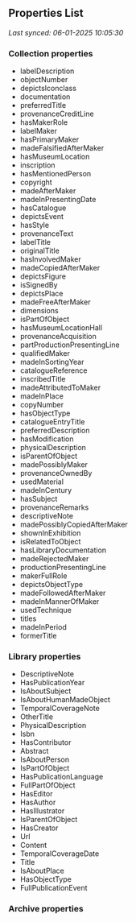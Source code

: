 ## Properties List

_Last synced: 06-01-2025 10:05:30_

### Collection properties
- labelDescription
- objectNumber
- depictsIconclass
- documentation
- preferredTitle
- provenanceCreditLine
- hasMakerRole
- labelMaker
- hasPrimaryMaker
- madeFalsifiedAfterMaker
- hasMuseumLocation
- inscription
- hasMentionedPerson
- copyright
- madeAfterMaker
- madeInPresentingDate
- hasCatalogue
- depictsEvent
- hasStyle
- provenanceText
- labelTitle
- originalTitle
- hasInvolvedMaker
- madeCopiedAfterMaker
- depictsFigure
- isSignedBy
- depictsPlace
- madeFreeAfterMaker
- dimensions
- isPartOfObject
- hasMuseumLocationHall
- provenanceAcquisition
- partProductionPresentingLine
- qualifiedMaker
- madeInSortingYear
- catalogueReference
- inscribedTitle
- madeAttributedToMaker
- madeInPlace
- copyNumber
- hasObjectType
- catalogueEntryTitle
- preferredDescription
- hasModification
- physicalDescription
- isParentOfObject
- madePossiblyMaker
- provenanceOwnedBy
- usedMaterial
- madeInCentury
- hasSubject
- provenanceRemarks
- descriptiveNote
- madePossiblyCopiedAfterMaker
- shownInExhibition
- isRelatedToObject
- hasLibraryDocumentation
- madeRejectedMaker
- productionPresentingLine
- makerFullRole
- depictsObjectType
- madeFollowedAfterMaker
- madeInMannerOfMaker
- usedTechnique
- titles
- madeInPeriod
- formerTitle
### Library properties
- DescriptiveNote
- HasPublicationYear
- IsAboutSubject
- IsAboutHumanMadeObject
- TemporalCoverageNote
- OtherTitle
- PhysicalDescription
- Isbn
- HasContributor
- Abstract
- IsAboutPerson
- IsPartOfObject
- HasPublicationLanguage
- FullPartOfObject
- HasEditor
- HasAuthor
- HasIllustrator
- IsParentOfObject
- HasCreator
- Url
- Content
- TemporalCoverageDate
- Title
- IsAboutPlace
- HasObjectType
- FullPublicationEvent
### Archive properties
